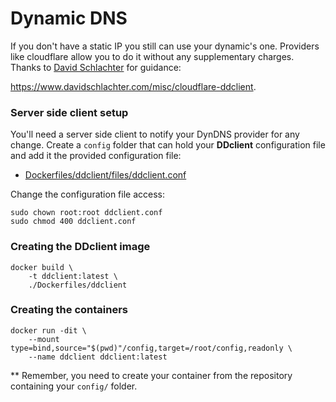 # Dynamic DNS

If you don't have a static IP you still can use your dynamic's one. Providers like cloudflare
allow you to do it without any supplementary charges. Thanks to
[David Schlachter](https://www.davidschlachter.com/) for guidance:

https://www.davidschlachter.com/misc/cloudflare-ddclient.

### Server side client setup

You'll need a server side client to notify your DynDNS provider for any change.
Create a `config` folder that can hold your **DDclient** configuration file and add it the 
provided configuration file:

- [Dockerfiles/ddclient/files/ddclient.conf](../Dockerfiles/ddclient/files/ddclient.conf)

Change the configuration file access:

    sudo chown root:root ddclient.conf
    sudo chmod 400 ddclient.conf

### Creating the DDclient image

    docker build \
        -t ddclient:latest \
        ./Dockerfiles/ddclient
            
### Creating the containers

    docker run -dit \
        --mount type=bind,source="$(pwd)"/config,target=/root/config,readonly \
        --name ddclient ddclient:latest
            
** Remember, you need to create your container from the repository containing your `config/` folder.
